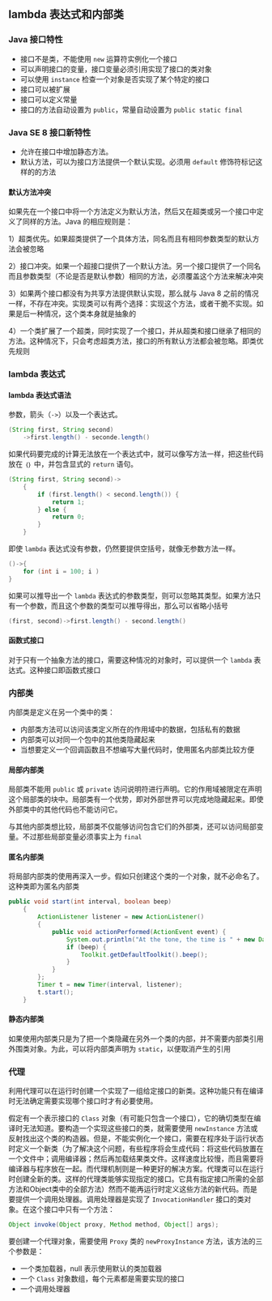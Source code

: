  ## lambda 表达式和内部类

### Java 接口特性

* 接口不是类，不能使用 `new` 运算符实例化一个接口
* 可以声明接口的变量，接口变量必须引用实现了接口的类对象
* 可以使用 `instance` 检查一个对象是否实现了某个特定的接口
* 接口可以被扩展
* 接口可以定义常量
* 接口的方法自动设置为 `public`，常量自动设置为 `public static final`

### Java SE 8 接口新特性

* 允许在接口中增加静态方法。
* 默认方法，可以为接口方法提供一个默认实现。必须用 `default` 修饰符标记这样的的方法

#### 默认方法冲突

如果先在一个接口中将一个方法定义为默认方法，然后又在超类或另一个接口中定义了同样的方法。Java 的相应规则是：

1）超类优先。如果超类提供了一个具体方法，同名而且有相同参数类型的默认方法会被忽略

2）接口冲突。如果一个超接口提供了一个默认方法。另一个接口提供了一个同名而且参数类型（不论是否是默认参数）相同的方法，必须覆盖这个方法来解决冲突

3）如果两个接口都没有为共享方法提供默认实现，那么就与 Java 8 之前的情况一样，不存在冲突。实现类可以有两个选择：实现这个方法，或者干脆不实现。如果是后一种情况，这个类本身就是抽象的

4）一个类扩展了一个超类，同时实现了一个接口，并从超类和接口继承了相同的方法。这种情况下，只会考虑超类方法，接口的所有默认方法都会被忽略。即类优先规则

### lambda 表达式

#### lambda 表达式语法

参数，箭头（`->`）以及一个表达式。

```java
(String first, String second)
    ->first.length() - seconde.length()
```

如果代码要完成的计算无法放在一个表达式中，就可以像写方法一样，把这些代码放在 `｛｝`  中，并包含显式的 `return` 语句。

```java
(String first, String second)->
	{
        if (first.length() < second.length()) {
            return 1;
        } else {
            return 0;
        }
	}
```

即使 `lambda` 表达式没有参数，仍然要提供空括号，就像无参数方法一样。

```Java
()->{
    for (int i = 100; i )
}
```

如果可以推导出一个 `lambda` 表达式的参数类型，则可以忽略其类型。如果方法只有一个参数，而且这个参数的类型可以推导得出，那么可以省略小括号

```java
(first, second)->first.length() - second.length()
```

#### 函数式接口

对于只有一个抽象方法的接口，需要这种情况的对象时，可以提供一个 `lambda` 表达式。这种接口即函数式接口

### 内部类

内部类是定义在另一个类中的类：

* 内部类方法可以访问该类定义所在的作用域中的数据，包括私有的数据
* 内部类可以对同一个包中的其他类隐藏起来
* 当想要定义一个回调函数且不想编写大量代码时，使用匿名内部类比较方便

#### 局部内部类

局部类不能用 `public` 或 `private` 访问说明符进行声明。它的作用域被限定在声明这个局部类的块中。局部类有一个优势，即对外部世界可以完成地隐藏起来。即使外部类中的其他代码也不能访问它。

与其他内部类想比较，局部类不仅能够访问包含它们的外部类，还可以访问局部变量。不过那些局部变量必须事实上为 `final`

#### 匿名内部类

将局部内部类的使用再深入一步。假如只创建这个类的一个对象，就不必命名了。这种类即为匿名内部类

```java
public void start(int interval, boolean beep)
    {
        ActionListener listener = new ActionListener()
        {
            public void actionPerformed(ActionEvent event) {
                System.out.println("At the tone, the time is " + new Date());
                if (beep) {
                    Toolkit.getDefaultToolkit().beep();
                }
            }
        };
        Timer t = new Timer(interval, listener);
        t.start();
    }
```

#### 静态内部类

如果使用内部类只是为了把一个类隐藏在另外一个类的内部，并不需要内部类引用外围类对象。为此，可以将内部类声明为 `static`，以便取消产生的引用

### 代理

利用代理可以在运行时创建一个实现了一组给定接口的新类。这种功能只有在编译时无法确定需要实现哪个接口时才有必要使用。

假定有一个表示接口的 `Class` 对象（有可能只包含一个接口），它的确切类型在编译时无法知道。要构造一个实现这些接口的类，就需要使用 `newInstance` 方法或反射找出这个类的构造器。但是，不能实例化一个接口，需要在程序处于运行状态时定义一个新类（为了解决这个问题，有些程序将会生成代码：将这些代码放置在一个文件中；调用编译器；然后再加载结果类文件。这样速度比较慢，而且需要将编译器与程序放在一起。而代理机制则是一种更好的解决方案。代理类可以在运行时创建全新的类。这样的代理类能够实现指定的接口。它具有指定接口所需的全部方法和Object类中的全部方法）然而不能再运行时定义这些方法的新代码。而是要提供一个调用处理器。调用处理器是实现了 `InvocationHandler` 接口的类对象。在这个接口中只有一个方法：

```java
Object invoke(Object proxy, Method method, Object[] args);
```

要创建一个代理对象，需要使用 `Proxy` 类的 `newProxyInstance` 方法，该方法的三个参数是：

* 一个类加载器，null 表示使用默认的类加载器
* 一个 `Class` 对象数组，每个元素都是需要实现的接口
* 一个调用处理器



